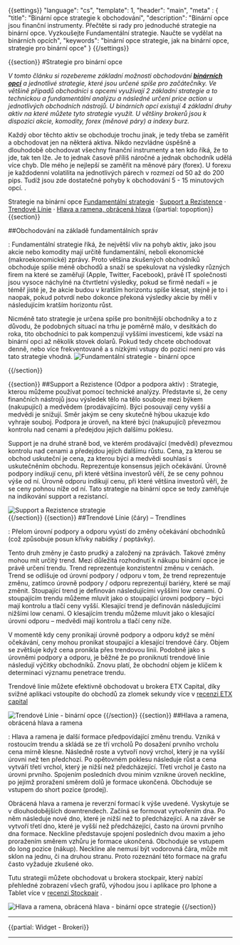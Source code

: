 {{settings}}
  "language": "cs",
  "template": 1,
  "header": "main",
  "meta" : {
    "title": "Binární opce strategie k obchodování",
    "description": "Binární opce jsou finanční instrumenty. Přečtěte si rady pro jednoduché strategie na binární opce. Vyzkoušejte Fundamentální strategie. Naučte se vydělat na binárních opcích",
    "keywords": "binární opce strategie, jak na binární opce, strategie pro binární opce"
  }
{{/settings}}

<div class="row">
<div class="col-md-9" role="main" markdown="1">

{{section}}
#Strategie pro binární opce
 
*V tomto článku si rozebereme základní možnosti obchodování [**binárních opcí**](http://www.forexsrovnavac.cz/binarni-opce) a jednotlivé strategie, které jsou určené spíše pro začátečníky. Ve většině případů obchodníci s opcemi využívají 2 základní strategie a to technickou a fundamentální analýzu a následné určení price action u jednotlivých obchodních nástrojů. U binárních opcí existují 4 základní druhy aktiv na které můžete tyto strategie využít. U většiny brokerů jsou k dispozici akcie, komodity, forex (měnové páry) a indexy burz.* 



Každý obor těchto aktiv se obchoduje trochu jinak, je tedy třeba se zaměřit a obchodovat jen na některá aktiva. Nikdo nezvládne úspěšně a dlouhodobě obchodovat všechny finanční instrumenty a ten kdo říká, že to jde, tak ten lže. Je to jednak časově příliš náročné a jednak obchodník udělá více chyb. Dle mého je nejlepší se zaměřit na měnové páry (forex). U forexu je každodenní volatilita na jednotlivých párech v rozmezí od 50 až do 200 pips. Tudíž jsou zde dostatečné pohyby k obchodování 5 - 15 minutových opcí. 
. 

Strategie na binární opce [Fundamentální strategie](http://www.forexsrovnavac.cz/jak-obchodovat-binarni-opce#section-2) · [Support a Rezistence](http://www.forexsrovnavac.cz/jak-obchodovat-binarni-opce#section-3) ·  [Trendové Línie](http://www.forexsrovnavac.cz/jak-obchodovat-binarni-opce#section-4) ·  [Hlava a ramena, obrácená hlava](http://www.forexsrovnavac.cz/jak-obchodovat-binarni-opce#section-5)
{{partial: topoption}}
{{section}}



##Obchodování na základě fundamentálních správ

:   Fundamentální strategie říká, že největší vliv na pohyb aktiv, jako jsou akcie nebo komodity mají určitě fundamentální, neboli ekonomické (makroekonomické) zprávy. Proto většina zkušených obchodníků obchoduje spíše méně obchodů a snaží se spekulovat na výsledky různých firem na které se zaměřují (Apple, Twitter, Facebook), právě IT společnosti jsou vysoce náchylné na čtvrtletní výsledky, pokud se firmě nedaří = je téměř jisté je, že akcie budou v kratším horizontu spíše klesat, stejně je to i naopak, pokud potvrdí nebo dokonce překoná výsledky akcie by měli v následujícím kratším horizontu růst. 

Nicméně tato strategie je určena spíše pro bonitnější obchodníky a to z důvodu, že podobných situací na trhu je poměrně málo, v desítkách do roka, tito obchodníci to pak kompenzují vyššími investicemi, kde vsází na binární opci až několik stovek dolarů. Pokud tedy chcete obchodovat denně, nebo více frekventovaně a s nízkými vstupy do pozicí není pro vás tato strategie vhodná. 
![Fundamentální strategie - binární opce](http://blog.forexsrovnavac.cz/wp-content/uploads/2015/12/forex-factory-calendar.png) 

{{/section}}

{{section}}
##Support a Rezistence (Odpor a podpora aktiv)
:   Strategie, kterou můžeme používat pomocí technické analýzy. Představte si, že ceny finančních nástrojů jsou výsledek tělo na tělo souboje mezi býkem (nakupující) a medvědem (prodávajícím). Býci posouvají ceny vyšší a medvědi je snižují. Směr jakým se ceny skutečně hýbou ukazuje kdo vyhraje souboj.
Podpora je úroveň, na které býci (nakupující) převezmou kontrolu nad cenami a předejdou jejich dalšímu poklesu. 

Support je na druhé straně bod, ve kterém prodávající (medvědi) převezmou kontrolu nad cenami a předejdou jejich dalšímu růstu. Cena, za kterou se obchod uskuteční je cena, za kterou býci a medvědi souhlasí s uskutečněním obchodu. Reprezentuje konsensus jejich očekávání.
Úrovně podpory indikují cenu, při které většina investorů věří, že se ceny pohnou výše od ní. Úrovně odporu indikují cenu, při které většina investorů věří, že se ceny pohnou níže od ní.
Tato strategie na binární opce se tedy zaměřuje na indikování support a rezistancí.


![Support a Rezistence strategie](http://s27.postimg.org/n3qp1cwb7/support_and_resistance_1.png)  
{{/section}}
{{section}}
##Trendové Línie (čáry) – Trendlines

:  Přelom úrovní podpory a odporu vyústí do změny očekávání obchodníků (což způsobuje posun křivky nabídky / poptávky).

Tento druh změny je často prudký a založený na zprávách. Takové změny mohou mít určitý trend. Mezi důležitá rozhodnutí k nákupu binární opce je právě určení trendu. Trend reprezentuje konzistentní změnu v cenách. Trend se odlišuje od úrovní podpory / odporu v tom, že trend reprezentuje změnu, zatímco úrovně podpory / odporu reprezentují bariéry, které se mají změnit.
Stoupající trend je definován následujícími vyššími low cenami. O stoupajícím trendu můžeme mluvit jako o stoupající úrovni podpory – býci mají kontrolu a tlačí ceny vyšší. Klesající trend je definován následujícími nižšími low cenami. O klesajícím trendu můžeme mluvit jako o klesající úrovni odporu – medvědi mají kontrolu a tlačí ceny níže.

V momentě kdy ceny pronikají úrovně podpory a odporu když se mění očekávání, ceny mohou pronikat stoupající a klesající trendové čáry. Objem se zvětšuje když cena pronikla přes trendovou linii. Podobně jako s úrovněmi podpory a odporu, je běžné že po proniknutí trendové linie následují výčitky obchodníků. Znovu platí, že obchodní objem je klíčem k determinaci významu penetrace trendu.

Trendové linie můžete efektivně obchodovat u brokera ETX Capital, díky svižné aplikaci vstoupíte do obchodů za zlomek sekundy více v [recenzi ETX capital](http://www.forexsrovnavac.cz/etx-capital-zkusenosti "ETX capital recenze")

![Trendové Línie - binární opce](http://s30.postimg.org/sg88gqg75/Uptrend_and_Downtrend_Chart_Example.gif) 
{{/section}}
{{section}}
##Hlava a ramena, obrácená hlava a ramena

:   Hlava a ramena je další formace předpovídající změnu trendu. Vzniká v rostoucím trendu a skládá se ze tří vrcholů Po dosažení prvního vrcholu cena mírně klesne. Následně roste a vytvoří nový vrchol, který je na vyšší úrovni než ten předchozí. Po opětovném poklesu následuje růst a cena vytváří třetí vrchol, který je nižší než předcházející. Třetí vrchol je často na úrovni prvního. Spojením posledních dvou minim vznikne úroveň neckline, po jejímž proražení směrem dolů je formace ukončená. Obchoduje se vstupem do short pozice (prodej).

Obrácená hlava a ramena je reverzní formací k výše uvedené. Vyskytuje se v dlouhodobějších downtrendech. Začíná se formovat vytvořením dna. Po něm následuje nové dno, které je nižší než to předcházející. A na závěr se vytvoří třetí dno, které je vyšší než předcházející, často na úrovni prvního dna formace. Neckline představuje spojení posledních dvou maxim a jeho proražením směrem vzhůru je formace ukončená. Obchoduje se vstupem do long pozice (nákup). Neckline ale nemusí být vodorovná čára, může mít sklon na jednu, či na druhou stranu. Proto rozeznání této formace na grafu často vyžaduje zkušené oko.

Tutu strategii můžete obchodovat u brokera stockpair, který nabízí přehledné zobrazení všech grafů, výhodou jsou i aplikace pro Iphone a Tablet více v [recenzi Stockpair](http://www.forexsrovnavac.cz/stockpair "Stockpair recenze")
.


![Hlava a ramena, obrácená hlava - binární opce strategie](http://s13.postimg.org/k2ftbeunb/eurusd_09042012_2.png) 
{{/section}}


</div>
<div class="col-md-3" markdown="10">

- - -

{{partial: Widget - Brokeri}}


<hr />

</div>
</div>
</div>
